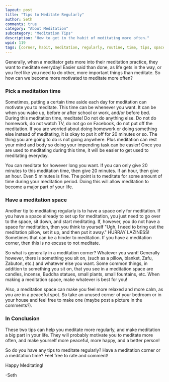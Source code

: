 ```yaml
---
layout: post
title: "Tips to Meditate Regularly"
author: Seth
comments: true
category: "About Meditation"
subcategory: "Meditation Tips"
description: "How to get in the habit of meditating more often."
wpid: 119
tags: [corner, habit, meditation, regularly, routine, time, tips, space, zabuton, zafu]
---
```


Generally, when a meditator gets more into their meditation practice, they want to meditate everyday! Easier said than done, as life gets in the way, or you feel like you need to do other, more important things than meditate. So how can we become more motivated to meditate more often?

<!--more-->

### Pick a meditation time

Sometimes, putting a certain time aside each day for meditation can motivate you to meditate. This time can be whenever you want. It can be when you wake up, before or after school or work, and/or before bed. During this meditation time, meditate! Do not do anything else. Do not do homework, do not watch TV, do not go on Facebook, do not put off the meditation. If you are worried about doing homework or doing something else instead of meditating, it is okay to put it off for 20 minutes or so. The thing you are going to do is not going anywhere. Plus meditation can rest your mind and body so doing your impending task can be easier! Once you are used to meditating during this time, it will be easier to get used to meditating everyday.

You can meditate for however long you want. If you can only give 20 minutes to this meditation time, then give 20 minutes. If an hour, then give an hour. Even 5 minutes is fine. The point is to meditate for some amount of time during your meditation period. Doing this will allow meditation to become a major part of your life.

### Have a meditation space

Another tip to meditating regularly is to have a space only for meditation. If you have a space already to set up for meditation, you just need to go over to the space, sit down, and start meditating. If, however, you do not have a space for meditation, then you think to yourself "Ugh, I need to bring out the meditation pillow, set it up, and then put it away." HURRAY LAZINESS! Sometimes that can be a hinder to meditation. If you have a meditation corner, then this is no excuse to not meditate.

So what is generally in a meditation corner? Whatever you want! Generally however, there is something you sit on, (such as a pillow, blanket, Zafu, Zabuton, etc.) and whatever else you want. Some common things, in addition to something you sit on, that you see in a meditation space are candles, incense, Buddha statues, small plants, small fountains, etc. When making a meditation space, make whatever is best for you!

Also, a meditation space can make you feel more relaxed and more calm, as you are in a peaceful spot. So take an unused corner of your bedroom or in your house and feel free to make one (maybe post a picture in the comments?).

### In Conclusion

These two tips can help you meditate more regularly, and make meditation a big part in your life. They will probably motivate you to meditate more often, and make yourself more peaceful, more happy, and a better person!

So do you have any tips to meditate regularly? Have a meditation corner or a meditation time? Feel free to rate and comment!

Happy Meditating!

-Seth
